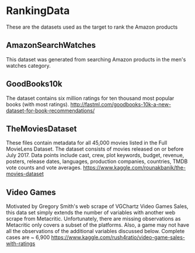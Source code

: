 # RankingData
These are the datasets used as the target to rank the Amazon products

## AmazonSearchWatches
This dataset was generated from searching Amazon products in the men's watches category.

## GoodBooks10k
The dataset contains six million ratings for ten thousand most popular books (with most ratings). 
http://fastml.com/goodbooks-10k-a-new-dataset-for-book-recommendations/

## TheMoviesDataset
These files contain metadata for all 45,000 movies listed in the Full MovieLens Dataset. The dataset consists of movies released on or before July 2017. Data points include cast, crew, plot keywords, budget, revenue, posters, release dates, languages, production companies, countries, TMDB vote counts and vote averages.
https://www.kaggle.com/rounakbanik/the-movies-dataset

## Video Games
Motivated by Gregory Smith's web scrape of VGChartz Video Games Sales, this data set simply extends the number of variables with another web scrape from Metacritic. Unfortunately, there are missing observations as Metacritic only covers a subset of the platforms. Also, a game may not have all the observations of the additional variables discussed below. Complete cases are ~ 6,900
https://www.kaggle.com/rush4ratio/video-game-sales-with-ratings